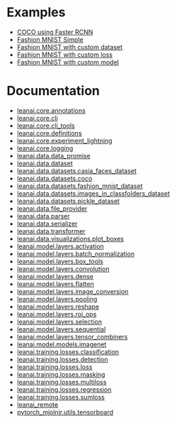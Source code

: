 
# Examples

* [COCO using Faster RCNN
](examples/coco_faster_rcnn.md)
* [Fashion MNIST Simple
](examples/mnist_simple.md)
* [Fashion MNIST with custom dataset
](examples/mnist_custom_dataset.md)
* [Fashion MNIST with custom loss
](examples/mnist_custom_loss.md)
* [Fashion MNIST with custom model
](examples/mnist_custom_model.md)


# Documentation

* [leanai.core.annotations
](leanai/core/annotations.md)
* [leanai.core.cli
](leanai/core/cli.md)
* [leanai.core.cli_tools
](leanai/core/cli_tools.md)
* [leanai.core.definitions
](leanai/core/definitions.md)
* [leanai.core.experiment_lightning
](leanai/core/experiment.md)
* [leanai.core.logging
](leanai/core/logging.md)
* [leanai.data.data_promise
](leanai/data/data_promise.md)
* [leanai.data.dataset
](leanai/data/dataset.md)
* [leanai.data.datasets.casia_faces_dataset
](leanai/data/datasets/casia_faces_dataset.md)
* [leanai.data.datasets.coco
](leanai/data/datasets/coco_dataset.md)
* [leanai.data.datasets.fashion_mnist_dataset
](leanai/data/datasets/fashion_mnist_dataset.md)
* [leanai.data.datasets.images_in_classfolders_dataset
](leanai/data/datasets/images_in_classfolders_dataset.md)
* [leanai.data.datasets.pickle_dataset
](leanai/data/datasets/pickled_dataset.md)
* [leanai.data.file_provider
](leanai/data/file_provider.md)
* [leanai.data.parser
](leanai/data/parser.md)
* [leanai.data.serializer
](leanai/data/serializer.md)
* [leanai.data.transformer
](leanai/data/transformer.md)
* [leanai.data.visualizations.plot_boxes
](leanai/data/visualizations/plot_boxes.md)
* [leanai.model.layers.activation
](leanai/model/layers/activation.md)
* [leanai.model.layers.batch_normalization
](leanai/model/layers/batch_normalization.md)
* [leanai.model.layers.box_tools
](leanai/model/layers/detection.md)
* [leanai.model.layers.convolution
](leanai/model/layers/convolution.md)
* [leanai.model.layers.dense
](leanai/model/layers/dense.md)
* [leanai.model.layers.flatten
](leanai/model/layers/flatten.md)
* [leanai.model.layers.image_conversion
](leanai/model/layers/image_conversion.md)
* [leanai.model.layers.pooling
](leanai/model/layers/pooling.md)
* [leanai.model.layers.reshape
](leanai/model/layers/reshape.md)
* [leanai.model.layers.roi_ops
](leanai/model/layers/roi_ops.md)
* [leanai.model.layers.selection
](leanai/model/layers/selection.md)
* [leanai.model.layers.sequential
](leanai/model/layers/sequential.md)
* [leanai.model.layers.tensor_combiners
](leanai/model/layers/tensor_combiners.md)
* [leanai.model.models.imagenet
](leanai/model/models/imagenet.md)
* [leanai.training.losses.classification
](leanai/training/losses/classification.md)
* [leanai.training.losses.detection
](leanai/training/losses/detection.md)
* [leanai.training.losses.loss
](leanai/training/losses/loss.md)
* [leanai.training.losses.masking
](leanai/training/losses/masking.md)
* [leanai.training.losses.multiloss
](leanai/training/losses/multiloss.md)
* [leanai.training.losses.regression
](leanai/training/losses/regression.md)
* [leanai.training.losses.sumloss
](leanai/training/losses/sumloss.md)
* [leanai_remote
](leanai/core/cli_remote.md)
* [pytorch_mjolnir.utils.tensorboard
](leanai/core/tensorboard.md)


